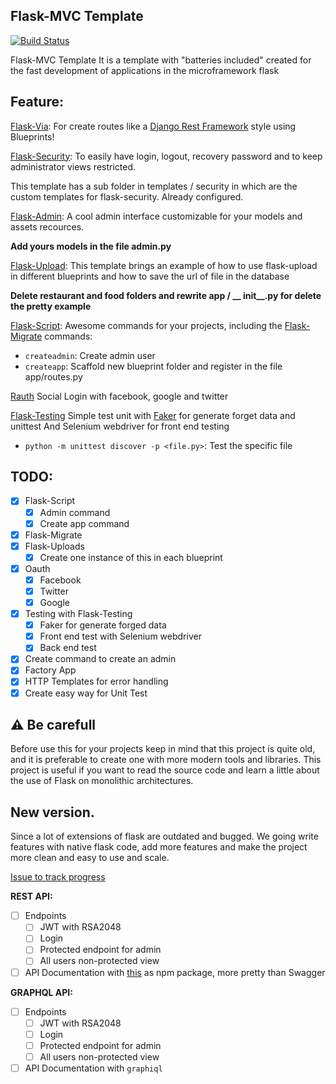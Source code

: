 Flask-MVC Template
------------------
[![Build Status](https://travis-ci.org/CharlyJazz/Flask-MVC-Template.svg?branch=master)](https://travis-ci.org/CharlyJazz/Flask-MVC-Template)

Flask-MVC Template It is a template with "batteries included" created for the fast development of applications in the microframework flask

Feature:
--------
[Flask-Via](http://flask-via.soon.build/en/latest/):
For create routes like a [Django Rest Framework](http://www.django-rest-framework.org) style using Blueprints!

[Flask-Security](https://pythonhosted.org/Flask-Security/):
To easily have login, logout, recovery password and to keep administrator views restricted.

This template has a sub folder in templates / security in which are the custom templates for flask-security. Already configured.

[Flask-Admin](https://flask-admin.readthedocs.io/en/latest/):
A cool admin interface customizable for your models and assets recources.

**Add yours models in the file admin.py**

[Flask-Upload](http://flask.pocoo.org/docs/0.12/patterns/fileuploads/):
This template brings an example of how to use flask-upload in different blueprints and how to save the url of file in the database

**Delete restaurant and food folders and rewrite app / __ init__.py for delete the pretty example**

[Flask-Script](https://flask-script.readthedocs.io/en/latest/):
Awesome commands for your projects, including the [Flask-Migrate](https://flask-migrate.readthedocs.io/en/latest/) commands:
- `createadmin`: Create admin user
- `createapp`: Scaffold new  blueprint folder and register in the file app/routes.py

[Rauth](https://rauth.readthedocs.io/en/latest/)
Social Login with facebook, google and twitter

[Flask-Testing](https://pythonhosted.org/Flask-Testing/)
Simple test unit with [Faker](https://github.com/joke2k/faker) for generate forget data and unittest
And Selenium webdriver for front end testing
- `python -m unittest discover -p <file.py>`: Test the specific file

TODO:
-----

* [x] Flask-Script
    * [x] Admin command
    * [x] Create app command
* [x] Flask-Migrate
* [x] Flask-Uploads
    * [x] Create one instance of this in each blueprint
* [x] Oauth
    * [x] Facebook
    * [x] Twitter
    * [x] Google
* [x]  Testing with Flask-Testing
    * [x] Faker for generate forged data
    * [x] Front end test with Selenium webdriver
    * [x] Back end test
* [x]  Create command to create an admin
* [x]  Factory App
* [x]  HTTP Templates for error handling
* [x]  Create easy way for Unit Test

## :warning: Be carefull

Before use this for your projects keep in mind that this project is quite old, and it is preferable to create one with more modern tools and libraries. This project is useful if you want to read the source code and learn a little about the use of Flask on monolithic architectures.

## New version.

Since a lot of extensions of flask are outdated and bugged. We going write features with native flask code, add more features and make the project more clean and easy to use and scale. 

[Issue to track progress](https://github.com/CharlyJazz/Flask-MVC-Template/issues/18)



**REST API:**

- [ ] Endpoints
    - [ ] JWT with RSA2048
    - [ ] Login
    - [ ] Protected endpoint for admin
    - [ ] All users non-protected view
- [ ] API Documentation with [this](https://github.com/CharlyJazz/API-REST-Documentation-Generator) as npm package, more pretty than Swagger

**GRAPHQL API:**

- [ ] Endpoints
    - [ ] JWT with RSA2048
    - [ ] Login
    - [ ] Protected endpoint for admin
    - [ ] All users non-protected view
- [ ] API Documentation with ```graphiql```
